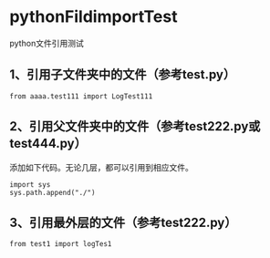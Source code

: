 # pythonFildimportTest
python文件引用测试
## 1、引用子文件夹中的文件（参考test.py）
```
from aaaa.test111 import LogTest111

```

## 2、引用父文件夹中的文件（参考test222.py或test444.py）
添加如下代码。无论几层，都可以引用到相应文件。
```
import sys
sys.path.append("./")

```

## 3、引用最外层的文件（参考test222.py）
```
from test1 import logTes1

```